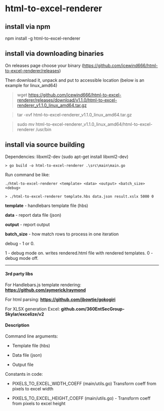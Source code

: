  # html-to-excel-renderer

 ## install via npm
 npm install -g html-to-excel-renderer
 

 ## install via downloading binaries
 On releases page choose your binary (https://github.com/icewind666/html-to-excel-renderer/releases)
 
 Then download it, unpack and put to accessible location
 (below is an example for linux_amd64)
 
 > wget https://github.com/icewind666/html-to-excel-renderer/releases/download/v1.1.0/html-to-excel-renderer_v1.1.0_linux_amd64.tar.gz

 > tar -xvf html-to-excel-renderer_v1.1.0_linux_amd64.tar.gz

 > sudo mv html-to-excel-renderer_v1.1.0_linux_amd64/html-to-excel-renderer /usr/bin


## install via source building

 Dependencies: 
 libxml2-dev
(sudo apt-get install libxml2-dev)
 

`> go build -o html-to-excel-renderer .\src\main\main.go`

Run command be like:


`./html-to-excel-renderer <template> <data> <output> <batch_size> <debug>`


`> ./html-to-excel-renderer template.hbs data.json result.xslx 5000 0`


**template** - handlebars template file (hbs)

**data** - report data file (json)

**output** - report output

**batch_size** - how match rows to process in one iteration

debug - 1 or 0. 

1 - debug mode on. writes rendered.html file with rendered templates.
0 - debug mode off.

----
#### 3rd party libs

For Handlebars.js template rendering:
**https://github.com/aymerick/raymond**

 For html parsing:
 **https://github.com/jbowtie/gokogiri**
 
 For XLSX generation Excel:
 **github.com/360EntSecGroup-Skylar/excelize/v2**
 
 
 #### Description
 
 Command line arguments:
 
  - Template file (hbs)
  
  - Data file (json)
  
  - Output file
  
 
 Constants in code:
  - PIXELS_TO_EXCEL_WIDTH_COEFF (main/utils.go) Transform coeff from pixels to excel width
 
  - PIXELS_TO_EXCEL_HEIGHT_COEFF (main/utils.go) - Transform coeff from pixels to excel height
  
 
